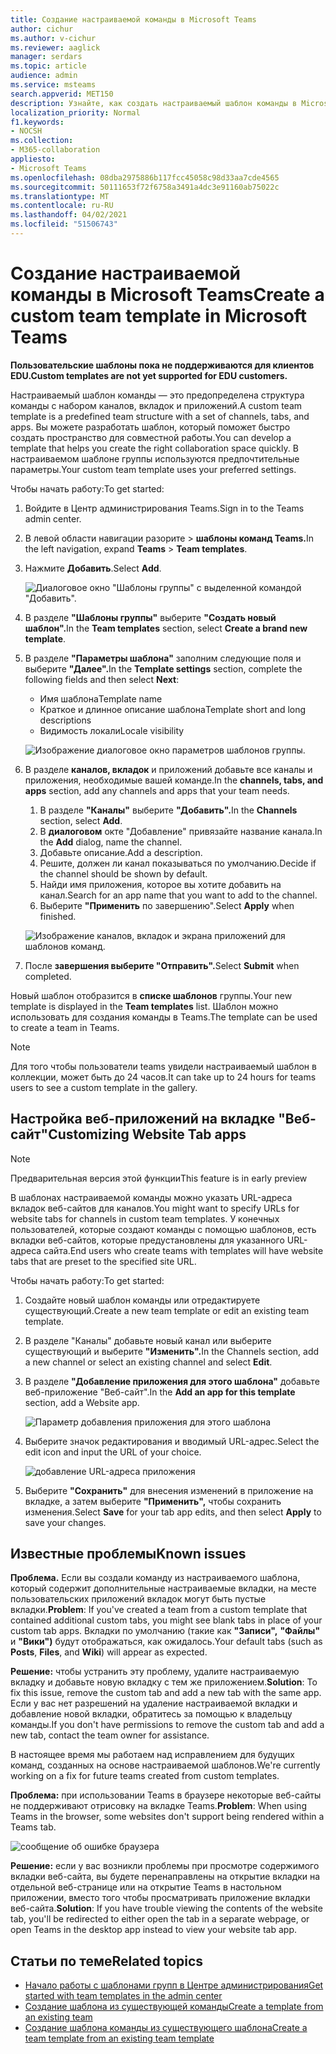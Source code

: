```yaml
---
title: Создание настраиваемой команды в Microsoft Teams
author: cichur
ms.author: v-cichur
ms.reviewer: aaglick
manager: serdars
ms.topic: article
audience: admin
ms.service: msteams
search.appverid: MET150
description: Узнайте, как создать настраиваемый шаблон команды в Microsoft Teams.
localization_priority: Normal
f1.keywords:
- NOCSH
ms.collection:
- M365-collaboration
appliesto:
- Microsoft Teams
ms.openlocfilehash: 08dba2975886b117fcc45058c98d33aa7cde4565
ms.sourcegitcommit: 50111653f72f6758a3491a4dc3e91160ab75022c
ms.translationtype: MT
ms.contentlocale: ru-RU
ms.lasthandoff: 04/02/2021
ms.locfileid: "51506743"
---
```

# <a name="create-a-custom-team-template-in-microsoft-teams"></a><span data-ttu-id="7eea0-103">Создание настраиваемой команды в Microsoft Teams</span><span class="sxs-lookup"><span data-stu-id="7eea0-103">Create a custom team template in Microsoft Teams</span></span>

<span data-ttu-id="7eea0-104">**Пользовательские шаблоны пока не поддерживаются для клиентов EDU.**</span><span class="sxs-lookup"><span data-stu-id="7eea0-104">**Custom templates are not yet supported for EDU customers.**</span></span>

<span data-ttu-id="7eea0-105">Настраиваемый шаблон команды — это предопределена структура команды с набором каналов, вкладок и приложений.</span><span class="sxs-lookup"><span data-stu-id="7eea0-105">A custom team template is a predefined team structure with a set of channels, tabs, and apps.</span></span> <span data-ttu-id="7eea0-106">Вы можете разработать шаблон, который поможет быстро создать пространство для совместной работы.</span><span class="sxs-lookup"><span data-stu-id="7eea0-106">You can develop a template that helps you create the right collaboration space quickly.</span></span> <span data-ttu-id="7eea0-107">В настраиваемом шаблоне группы используются предпочтительные параметры.</span><span class="sxs-lookup"><span data-stu-id="7eea0-107">Your custom team template uses your preferred settings.</span></span>  

<span data-ttu-id="7eea0-108">Чтобы начать работу:</span><span class="sxs-lookup"><span data-stu-id="7eea0-108">To get started:</span></span>

1. <span data-ttu-id="7eea0-109">Войдите в Центр администрирования Teams.</span><span class="sxs-lookup"><span data-stu-id="7eea0-109">Sign in to the Teams admin center.</span></span>

2. <span data-ttu-id="7eea0-110">В левой области навигации разорите  >  **шаблоны команд Teams.**</span><span class="sxs-lookup"><span data-stu-id="7eea0-110">In the left navigation, expand **Teams** > **Team templates**.</span></span>

3. <span data-ttu-id="7eea0-111">Нажмите **Добавить**.</span><span class="sxs-lookup"><span data-stu-id="7eea0-111">Select **Add**.</span></span>

    ![Диалоговое окно "Шаблоны группы" с выделенной командой "Добавить".](media/team-templates-new.png)

4. <span data-ttu-id="7eea0-113">В разделе **"Шаблоны группы"** выберите **"Создать новый шаблон".**</span><span class="sxs-lookup"><span data-stu-id="7eea0-113">In the **Team templates** section, select **Create a brand new template**.</span></span>

5. <span data-ttu-id="7eea0-114">В разделе **"Параметры шаблона"** заполним следующие поля и выберите **"Далее".**</span><span class="sxs-lookup"><span data-stu-id="7eea0-114">In the **Template settings** section, complete the following fields and then select **Next**:</span></span>
    - <span data-ttu-id="7eea0-115">Имя шаблона</span><span class="sxs-lookup"><span data-stu-id="7eea0-115">Template name</span></span>
    - <span data-ttu-id="7eea0-116">Краткое и длинное описание шаблона</span><span class="sxs-lookup"><span data-stu-id="7eea0-116">Template short and long descriptions</span></span>
    - <span data-ttu-id="7eea0-117">Видимость локали</span><span class="sxs-lookup"><span data-stu-id="7eea0-117">Locale visibility</span></span>  

    ![Изображение диалоговое окно параметров шаблонов группы.](media/template-add-a-name.png)

6. <span data-ttu-id="7eea0-119">В разделе **каналов, вкладок** и приложений добавьте все каналы и приложения, необходимые вашей команде.</span><span class="sxs-lookup"><span data-stu-id="7eea0-119">In the **channels, tabs, and apps** section, add any channels and apps that your team needs.</span></span>

    1. <span data-ttu-id="7eea0-120">В разделе **"Каналы"** выберите **"Добавить".**</span><span class="sxs-lookup"><span data-stu-id="7eea0-120">In the **Channels** section, select **Add**.</span></span>
    2. <span data-ttu-id="7eea0-121">В **диалоговом** окте "Добавление" привязайте название канала.</span><span class="sxs-lookup"><span data-stu-id="7eea0-121">In the **Add** dialog, name the channel.</span></span>
    3. <span data-ttu-id="7eea0-122">Добавьте описание.</span><span class="sxs-lookup"><span data-stu-id="7eea0-122">Add a description.</span></span>
    4. <span data-ttu-id="7eea0-123">Решите, должен ли канал показываться по умолчанию.</span><span class="sxs-lookup"><span data-stu-id="7eea0-123">Decide if the channel should be shown by default.</span></span>
    5. <span data-ttu-id="7eea0-124">Найди имя приложения, которое вы хотите добавить на канал.</span><span class="sxs-lookup"><span data-stu-id="7eea0-124">Search for an app name that you want to add to the channel.</span></span>
    6. <span data-ttu-id="7eea0-125">Выберите **"Применить** по завершению".</span><span class="sxs-lookup"><span data-stu-id="7eea0-125">Select **Apply** when finished.</span></span>

    ![Изображение каналов, вкладок и экрана приложений для шаблонов команд.](media/template-channels-tabs-apps.png)

8. <span data-ttu-id="7eea0-127">После **завершения выберите "Отправить".**</span><span class="sxs-lookup"><span data-stu-id="7eea0-127">Select **Submit** when completed.</span></span>

<span data-ttu-id="7eea0-128">Новый шаблон отобразится в **списке шаблонов** группы.</span><span class="sxs-lookup"><span data-stu-id="7eea0-128">Your new template is displayed in the **Team templates** list.</span></span> <span data-ttu-id="7eea0-129">Шаблон можно использовать для создания команды в Teams.</span><span class="sxs-lookup"><span data-stu-id="7eea0-129">The template can be used to create a team in Teams.</span></span>

> [!Note]
> <span data-ttu-id="7eea0-130">Для того чтобы пользователи teams увидели настраиваемый шаблон в коллекции, может быть до 24 часов.</span><span class="sxs-lookup"><span data-stu-id="7eea0-130">It can take up to 24 hours for teams users to see a custom template in the gallery.</span></span>

## <a name="customizing-website-tab-apps"></a><span data-ttu-id="7eea0-131">Настройка веб-приложений на вкладке "Веб-сайт"</span><span class="sxs-lookup"><span data-stu-id="7eea0-131">Customizing Website Tab apps</span></span>

> [!Note]
> <span data-ttu-id="7eea0-132">Предварительная версия этой функции</span><span class="sxs-lookup"><span data-stu-id="7eea0-132">This feature is in early preview</span></span>

<span data-ttu-id="7eea0-133">В шаблонах настраиваемой команды можно указать URL-адреса вкладок веб-сайтов для каналов.</span><span class="sxs-lookup"><span data-stu-id="7eea0-133">You might want to specify URLs for website tabs for channels in custom team templates.</span></span> <span data-ttu-id="7eea0-134">У конечных пользователей, которые создают команды с помощью шаблонов, есть вкладки веб-сайтов, которые предустановлены для указанного URL-адреса сайта.</span><span class="sxs-lookup"><span data-stu-id="7eea0-134">End users who create teams with templates will have website tabs that are preset to the specified site URL.</span></span>

<span data-ttu-id="7eea0-135">Чтобы начать работу:</span><span class="sxs-lookup"><span data-stu-id="7eea0-135">To get started:</span></span>

1. <span data-ttu-id="7eea0-136">Создайте новый шаблон команды или отредактируете существующий.</span><span class="sxs-lookup"><span data-stu-id="7eea0-136">Create a new team template or edit an existing team template.</span></span>

2. <span data-ttu-id="7eea0-137">В разделе "Каналы" добавьте новый канал или выберите существующий и выберите **"Изменить".**</span><span class="sxs-lookup"><span data-stu-id="7eea0-137">In the Channels section, add a new channel or select an existing channel and select **Edit**.</span></span>

3. <span data-ttu-id="7eea0-138">В разделе **"Добавление приложения для этого шаблона"** добавьте веб-приложение "Веб-сайт".</span><span class="sxs-lookup"><span data-stu-id="7eea0-138">In the **Add an app for this template** section, add a Website app.</span></span>

    ![Параметр добавления приложения для этого шаблона](media/add-an-app-template.png)

4. <span data-ttu-id="7eea0-140">Выберите значок редактирования и вводимый URL-адрес.</span><span class="sxs-lookup"><span data-stu-id="7eea0-140">Select the edit icon and input the URL of your choice.</span></span>

    ![добавление URL-адреса приложения](media/add-url-app-template.png)

5. <span data-ttu-id="7eea0-142">Выберите **"Сохранить"** для внесения изменений в приложение на вкладке, а затем выберите **"Применить",** чтобы сохранить изменения.</span><span class="sxs-lookup"><span data-stu-id="7eea0-142">Select **Save** for your tab app edits, and then select **Apply** to save your changes.</span></span>

## <a name="known-issues"></a><span data-ttu-id="7eea0-143">Известные проблемы</span><span class="sxs-lookup"><span data-stu-id="7eea0-143">Known issues</span></span>

<span data-ttu-id="7eea0-144">**Проблема.** Если вы создали команду из настраиваемого шаблона, который содержит дополнительные настраиваемые вкладки, на месте пользовательских приложений вкладок могут быть пустые вкладки.</span><span class="sxs-lookup"><span data-stu-id="7eea0-144">**Problem**: If you've created a team from a custom template that contained additional custom tabs, you might see blank tabs in place of your custom tab apps.</span></span> <span data-ttu-id="7eea0-145">Вкладки по умолчанию (такие как **"Записи",** **"Файлы"** и **"Вики")** будут отображаться, как ожидалось.</span><span class="sxs-lookup"><span data-stu-id="7eea0-145">Your default tabs (such as **Posts**, **Files**, and **Wiki**) will appear as expected.</span></span>

<span data-ttu-id="7eea0-146">**Решение:** чтобы устранить эту проблему, удалите настраиваемую вкладку и добавьте новую вкладку с тем же приложением.</span><span class="sxs-lookup"><span data-stu-id="7eea0-146">**Solution**: To fix this issue, remove the custom tab and add a new tab with the same app.</span></span> <span data-ttu-id="7eea0-147">Если у вас нет разрешений на удаление настраиваемой вкладки и добавление новой вкладки, обратитесь за помощью к владельцу команды.</span><span class="sxs-lookup"><span data-stu-id="7eea0-147">If you don't have permissions to remove the custom tab and add a new tab, contact the team owner for assistance.</span></span>

<span data-ttu-id="7eea0-148">В настоящее время мы работаем над исправлением для будущих команд, созданных на основе настраиваемой шаблонов.</span><span class="sxs-lookup"><span data-stu-id="7eea0-148">We're currently working on a fix for future teams created from custom templates.</span></span>

<span data-ttu-id="7eea0-149">**Проблема:** при использовании Teams в браузере некоторые веб-сайты не поддерживают отрисовку на вкладке Teams.</span><span class="sxs-lookup"><span data-stu-id="7eea0-149">**Problem**: When using Teams in the browser, some websites don't support being rendered within a Teams tab.</span></span>

![сообщение об ошибке браузера](media/browser-error-message.png)

<span data-ttu-id="7eea0-151">**Решение:** если у вас возникли проблемы при просмотре содержимого вкладки веб-сайта, вы будете перенаправлены на открытие вкладки на отдельной веб-странице или на открытие Teams в настольном приложении, вместо того чтобы просматривать приложение вкладки веб-сайта.</span><span class="sxs-lookup"><span data-stu-id="7eea0-151">**Solution**: If you have trouble viewing the contents of the website tab, you'll be redirected to either open the tab in a separate webpage, or open Teams in the desktop app instead to view your website tab app.</span></span>

## <a name="related-topics"></a><span data-ttu-id="7eea0-152">Статьи по теме</span><span class="sxs-lookup"><span data-stu-id="7eea0-152">Related topics</span></span>

- [<span data-ttu-id="7eea0-153">Начало работы с шаблонами групп в Центре администрирования</span><span class="sxs-lookup"><span data-stu-id="7eea0-153">Get started with team templates in the admin center</span></span>](get-started-with-teams-templates-in-the-admin-console.md)
- [<span data-ttu-id="7eea0-154">Создание шаблона из существующей команды</span><span class="sxs-lookup"><span data-stu-id="7eea0-154">Create a template from an existing team</span></span>](create-template-from-existing-team.md)
- [<span data-ttu-id="7eea0-155">Создание шаблона команды из существующего шаблона</span><span class="sxs-lookup"><span data-stu-id="7eea0-155">Create a team template from an existing team template</span></span>](create-template-from-existing-template.md)
